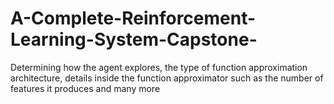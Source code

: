 # A-Complete-Reinforcement-Learning-System-Capstone-
Determining how the agent explores, the type of function approximation architecture, details inside the function approximator such as the number of features it produces and many more
